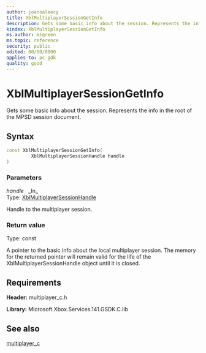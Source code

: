 ```yaml
---
author: joannaleecy
title: XblMultiplayerSessionGetInfo
description: Gets some basic info about the session. Represents the info in the root of the MPSD session document.
kindex: XblMultiplayerSessionGetInfo
ms.author: migreen
ms.topic: reference
security: public
edited: 00/00/0000
applies-to: pc-gdk
quality: good
---
```


# XblMultiplayerSessionGetInfo  

Gets some basic info about the session. Represents the info in the root of the MPSD session document.  

## Syntax  
  
```cpp
const XblMultiplayerSessionGetInfo(  
         XblMultiplayerSessionHandle handle  
)  
```  
  
### Parameters  
  
*handle* &nbsp;&nbsp;\_In\_  
Type: [XblMultiplayerSessionHandle](../handles/xblmultiplayersessionhandle.md)  
  
Handle to the multiplayer session.  
  
  
### Return value  
Type: const
  
A pointer to the basic info about the local multiplayer session. The memory for the returned pointer will remain valid for the life of the XblMultiplayerSessionHandle object until it is closed.
  
## Requirements  
  
**Header:** multiplayer_c.h
  
**Library:** Microsoft.Xbox.Services.141.GSDK.C.lib
  
## See also  
[multiplayer_c](../multiplayer_c_members.md)  
  
  